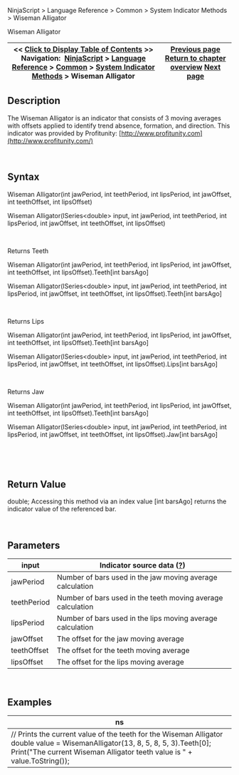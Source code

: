 ﻿


NinjaScript \> Language Reference \> Common \> System Indicator Methods \> Wiseman Alligator






















Wiseman Alligator







| \<\< [Click to Display Table of Contents](wiseman_alligator.md) \>\> **Navigation:**     [NinjaScript](ninjascript.md) \> [Language Reference](language_reference_wip.md) \> [Common](common.md) \> [System Indicator Methods](indicators.md) \> Wiseman Alligator | [Previous page](williams_r.md) [Return to chapter overview](indicators.md) [Next page](wiseman_awesome_oscillator.md) |
| --- | --- |











## Description


The Wiseman Alligator is an indicator that consists of 3 moving averages with offsets applied to identify trend absence, formation, and direction. This indicator was provided by Profitunity: [http://www.profitunity.com](http://www.profitunity.com/)


 


## Syntax


Wiseman Alligator(int jawPeriod, int teethPeriod, int lipsPeriod, int jawOffset, int teethOffset, int lipsOffset)


Wiseman Alligator(ISeries\<double\> input, int jawPeriod, int teethPeriod, int lipsPeriod, int jawOffset, int teethOffset, int lipsOffset)


 


Returns Teeth


Wiseman Alligator(int jawPeriod, int teethPeriod, int lipsPeriod, int jawOffset, int teethOffset, int lipsOffset).Teeth\[int barsAgo]  

Wiseman Alligator(ISeries\<double\> input, int jawPeriod, int teethPeriod, int lipsPeriod, int jawOffset, int teethOffset, int lipsOffset).Teeth\[int barsAgo]


 


Returns Lips


Wiseman Alligator(int jawPeriod, int teethPeriod, int lipsPeriod, int jawOffset, int teethOffset, int lipsOffset).Teeth\[int barsAgo]  

Wiseman Alligator(ISeries\<double\> input, int jawPeriod, int teethPeriod, int lipsPeriod, int jawOffset, int teethOffset, int lipsOffset).Lips\[int barsAgo]


 


Returns Jaw


Wiseman Alligator(int jawPeriod, int teethPeriod, int lipsPeriod, int jawOffset, int teethOffset, int lipsOffset).Teeth\[int barsAgo]  

Wiseman Alligator(ISeries\<double\> input, int jawPeriod, int teethPeriod, int lipsPeriod, int jawOffset, int teethOffset, int lipsOffset).Jaw\[int barsAgo]


 


 


## Return Value


double; Accessing this method via an index value \[int barsAgo] returns the indicator value of the referenced bar.


 


## Parameters




| input | Indicator source data ([?](valid_input_data_for_indicator.md)) |
| --- | --- |
| jawPeriod | Number of bars used in the jaw moving average calculation |
| teethPeriod | Number of bars used in the teeth moving average calculation |
| lipsPeriod | Number of bars used in the lips moving average calculation |
| jawOffset | The offset for the jaw moving average |
| teethOffset | The offset for the teeth moving average |
| lipsOffset | The offset for the lips moving average |



 


## 


## Examples




| ns |
| --- |
| // Prints the current value of the teeth for the Wiseman Alligator double value \= WisemanAlligator(13, 8, 5, 8, 5, 3).Teeth\[0]; Print("The current Wiseman Alligator teeth value is " \+ value.ToString()); |










